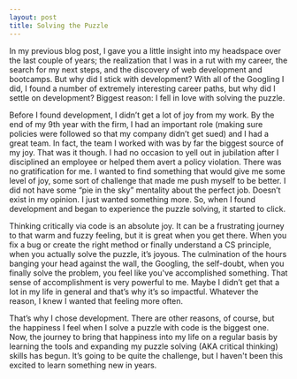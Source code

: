 ```yaml
---
layout: post
title: Solving the Puzzle
---
```

In my previous blog post, I gave you a little insight into my headspace over the last couple of years; the realization that I was in a rut with my career, the search for my next steps, and the discovery of web development and bootcamps.  But why did I stick with development?  With all of the Googling I did, I found a number of extremely interesting career paths, but why did I settle on development?  Biggest reason:  I fell in love with solving the puzzle.

Before I found development, I didn’t get a lot of joy from my work.  By the end of my 9th year with the firm, I had an important role (making sure policies were followed so that my company didn’t get sued) and I had a great team.  In fact, the team I worked with was by far the biggest source of my joy.  That was it though.  I had no occasion to yell out in jubilation after I disciplined an employee or helped them avert a policy violation.  There was no gratification for me.  I wanted to find something that would give me some level of joy, some sort of challenge that made me push myself to be better.  I did not have some “pie in the sky” mentality about the perfect job.  Doesn’t exist in my opinion.  I just wanted something more.  So, when I found development and began to experience the puzzle solving, it started to click.

Thinking critically via code is an absolute joy.  It can be a frustrating journey to that warm and fuzzy feeling, but it is great when you get there.  When you fix a bug or create the right method or finally understand a CS principle, when you actually solve the puzzle, it’s joyous.  The culmination of the hours banging your head against the wall, the Googling, the self-doubt, when you finally solve the problem, you feel like you've accomplished something.  That sense of accomplishment is very powerful to me.  Maybe I didn’t get that a lot in my life in general and that’s why it’s so impactful.  Whatever the reason, I knew I wanted that feeling more often.  

That’s why I chose development.  There are other reasons, of course, but the happiness I feel when I solve a puzzle with code is the biggest one.  Now, the journey to bring that happiness into my life on a regular basis by learning the tools and expanding my puzzle solving (AKA critical thinking) skills has begun.  It’s going to be quite the challenge, but I haven't been this excited to learn something new in years.
